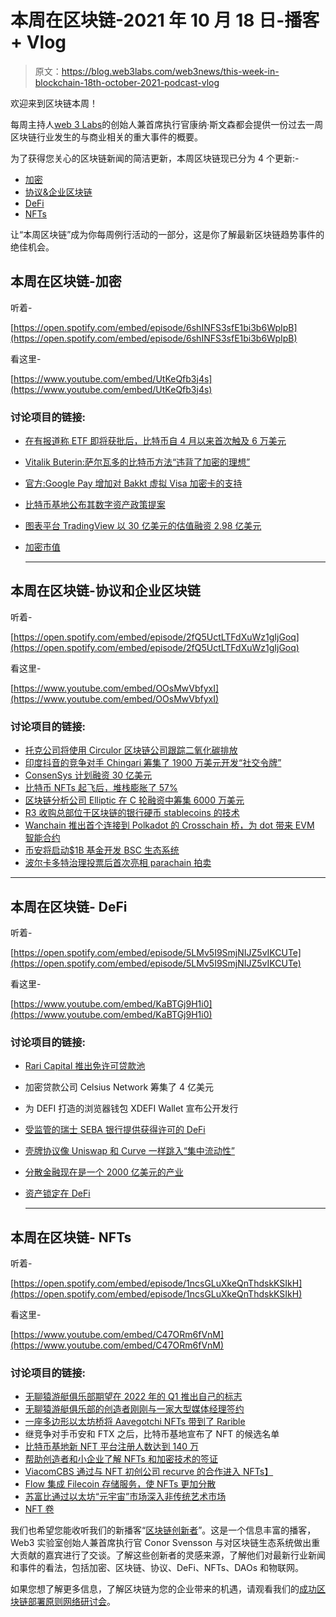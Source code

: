 # 本周在区块链-2021 年 10 月 18 日-播客+ Vlog

> 原文：<https://blog.web3labs.com/web3news/this-week-in-blockchain-18th-october-2021-podcast-vlog>

欢迎来到区块链本周！

每周主持人[](https://twitter.com/conors10%E2%80%8B%E2%80%8B)[web 3 Labs](https://www.web3labs.com/)的创始人兼首席执行官康纳·斯文森都会提供一份过去一周区块链行业发生的与商业相关的重大事件的概要。

为了获得您关心的区块链新闻的简洁更新，本周区块链现已分为 4 个更新:-

*   [加密](#Crypto)
*   [协议&企业区块链](#Enterprise)
*   [DeFi](#DeFi)
*   [NFTs](#NFTs)

让“本周区块链”成为你每周例行活动的一部分，这是你了解最新区块链趋势事件的绝佳机会。

## 本周在区块链-加密

听着-

[https://open.spotify.com/embed/episode/6shINFS3sfE1bi3b6WpIpB](https://open.spotify.com/embed/episode/6shINFS3sfE1bi3b6WpIpB)

看这里-

[https://www.youtube.com/embed/UtKeQfb3j4s](https://www.youtube.com/embed/UtKeQfb3j4s)

### 讨论项目的链接:

*   [在有报道称 ETF 即将获批后，比特币自 4 月以来首次触及 6 万美元](https://cointelegraph.com/news/bitcoin-hits-60k-for-the-first-time-since-april-after-reports-of-imminent-etf-approval)
*   [Vitalik Buterin:萨尔瓦多的比特币方法“违背了加密的理想”](https://decrypt.co/83103/vitalik-buterin-el-salvadors-bitcoin-approach-is-contrary-to-the-ideals-of-crypto)
*   [官方:Google Pay 增加对 Bakkt 虚拟 Visa 加密卡的支持](https://finbold.com/official-google-pay-adds-support-for-bakkts-virtual-visa-crypto-card/)
*   [比特币基地公布其数字资产政策提案](https://cointelegraph.com/news/coinbase-unveils-its-digital-asset-policy-proposal-to-spark-conversation-around-comprehensive-crypto-regulation)
*   [图表平台 TradingView 以 30 亿美元的估值融资 2.98 亿美元](https://www.theblockcrypto.com/linked/120628/charting-platform-tradingview-raises-298-million-at-3-billion-valuation)
*   [加密市值](https://coinmarketcap.com/charts/)

    * * *

## 本周在区块链-协议和企业区块链

听着-

[https://open.spotify.com/embed/episode/2fQ5UctLTFdXuWz1gIjGoq](https://open.spotify.com/embed/episode/2fQ5UctLTFdXuWz1gIjGoq)

看这里-

[https://www.youtube.com/embed/OOsMwVbfyxI](https://www.youtube.com/embed/OOsMwVbfyxI)

### 讨论项目的链接:

*   [托克公司将使用 Circulor 区块链公司跟踪二氧化碳排放](https://www.ledgerinsights.com/trafigura-to-use-circulor-blockchain-to-track-co2-emissions/)
*   [印度抖音的竞争对手 Chingari 筹集了 1900 万美元开发“社交令牌”](https://www.theblockcrypto.com/linked/119909/indian-tiktok-competitor-chingari-raises-19-million-to-develop-a-social-token)
*   [ConsenSys 计划融资 30 亿美元](https://www.theblockcrypto.com/linked/120065/consensys-plans-funding-round-at-3-billion-valuation)
*   [比特币 NFTs 起飞后，堆栈膨胀了 57%](https://decrypt.co/83117/stacks-blows-up-57-after-bitcoin-nfts-take-off)
*   [区块链分析公司 Elliptic 在 C 轮融资中筹集 6000 万美元](https://www.theblockcrypto.com/linked/120114/blockchain-analytics-firm-elliptic-series-c-funding)
*   [R3 收购总部位于区块链的银行硬币 stablecoins 的技术](https://www.ledgerinsights.com/r3-acquires-tech-for-stablecoins-blockchain-based-bank-coins/)
*   [Wanchain 推出首个连接到 Polkadot 的 Crosschain 桥，为 dot 带来 EVM 智能合约](https://www.coinspeaker.com/wanchain-crosschain-bridge-polkadot/)
*   [币安将启动$1B 基金开发 BSC 生态系统](https://cointelegraph.com/news/binance-to-launch-1b-fund-to-develop-bsc-ecosystem)
*   [波尔卡多特治理投票后首次亮相 parachain 拍卖](https://cointelegraph.com/news/polkadot-to-debut-parachain-auctions-after-governance-vote)

* * *

## 本周在区块链- DeFi

听着-

[https://open.spotify.com/embed/episode/5LMv5I9SmjNIJZ5vIKCUTe](https://open.spotify.com/embed/episode/5LMv5I9SmjNIJZ5vIKCUTe)

看这里-

[https://www.youtube.com/embed/KaBTGj9H1i0](https://www.youtube.com/embed/KaBTGj9H1i0)

### 讨论项目的链接:

*   [Rari Capital 推出免许可贷款池](https://thedefiant.io/rari-capital-the-defi-protocol-created-by-teenagers-has-shipped-perhaps-its-biggest-product-to-date-permissionless-lending-pools/)
*   加密贷款公司 Celsius Network 筹集了 4 亿美元
*   为 DEFI 打造的浏览器钱包 XDEFI Wallet 宣布公开发行
*   [受监管的瑞士 SEBA 银行提供获得许可的 DeFi](https://www.ledgerinsights.com/regulated-swiss-bank-seba-to-provide-access-to-permissioned-defi/)
*   [壳牌协议像 Uniswap 和 Curve 一样跳入“集中流动性”](https://thedefiant.io/shell-protocol-uniswap-liquidity-mining/)
*   [分散金融现在是一个 2000 亿美元的产业](https://www.theblockcrypto.com/post/120379/decentralized-finance-is-now-a-200-billion-industry)
*   [资产锁定在 DeFi](https://www.coingecko.com/en/categories/decentralized-finance-defi)

    * * *

## 本周在区块链- NFTs

听着-

[https://open.spotify.com/embed/episode/1ncsGLuXkeQnThdskKSIkH](https://open.spotify.com/embed/episode/1ncsGLuXkeQnThdskKSIkH)

看这里-

[https://www.youtube.com/embed/C47ORm6fVnM](https://www.youtube.com/embed/C47ORm6fVnM)

### 讨论项目的链接:

*   [无聊猿游艇俱乐部期望在 2022 年的 Q1 推出自己的标志](https://www.theblockcrypto.com/linked/119966/bored-ape-yacht-club-plans-to-launch-its-own-token-in-q1-of-2022)
*   [无聊猿游艇俱乐部的创造者刚刚与一家大型媒体经理签约](https://www.theblockcrypto.com/linked/120267/bored-ape-yacht-club-creators-just-signed-with-the-same-talent-manager-that-represents-britney-spears-and-the-weeknd)
*   [一座多边形以太坊桥将 Aavegotchi NFTs 带到了 Rarible](https://cryptoslate.com/a-polygon-ethereum-bridge-is-bringing-aavegotchi-nfts-to-rarible/)
*   继竞争对手币安和 FTX 之后，比特币基地宣布了 NFT 的候选名单
*   [比特币基地新 NFT 平台注册人数达到 140 万](https://decrypt.co/83443/coinbase-sees-1-4-million-signups-new-nft-platform)
*   [帮助创造者和小企业了解 NFTs 和加密技术的签证](https://decrypt.co/83367/visa-micah-johnson-small-businesses-creators-nfts-crypto)
*   [ViacomCBS 通过与 NFT 初创公司 recurve 的合作进入 NFTs】](https://techcrunch.com/2021/10/13/viacomcbs-gets-into-nfts-via-a-partnership-with-nft-startup-recur/)
*   [Flow 集成 Filecoin 存储服务，使 NFTs 更加分散](https://cointelegraph.com/news/flow-integrates-filecoin-storage-services-to-make-nfts-more-decentralized)
*   [苏富比通过以太坊“元宇宙”市场深入非传统艺术市场](https://decrypt.co/83439/sothebys-nfts-ethereum-metaverse-marketplace)
*   [NFT 卷](https://nonfungible.com/market/history)

我们也希望您能收听我们的新播客“[区块链创新者](https://podcast.web3labs.com/)”。这是一个信息丰富的播客，Web3 实验室创始人兼首席执行官 Conor Svensson 与对区块链生态系统做出重大贡献的嘉宾进行了交谈。了解这些创新者的灵感来源，了解他们对最新行业新闻和事件的看法，包括加密、区块链、协议、DeFi、NFTs、DAOs 和物联网。

如果您想了解更多信息，了解区块链为您的企业带来的机遇，请观看我们的[成功区块链部署原则网络研讨会](https://www.web3labs.com/principles-webinar)。